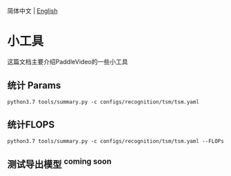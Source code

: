 简体中文 | [English](../en/tools.md)

# 小工具

这篇文档主要介绍PaddleVideo的一些小工具

## 统计 Params

```shell
python3.7 tools/summary.py -c configs/recognition/tsm/tsm.yaml
```

## 统计FLOPS

```shell
python3.7 tools/summary.py -c configs/recognition/tsm/tsm.yaml --FLOPs
```

## 测试导出模型 <sup>coming soon</sup>
